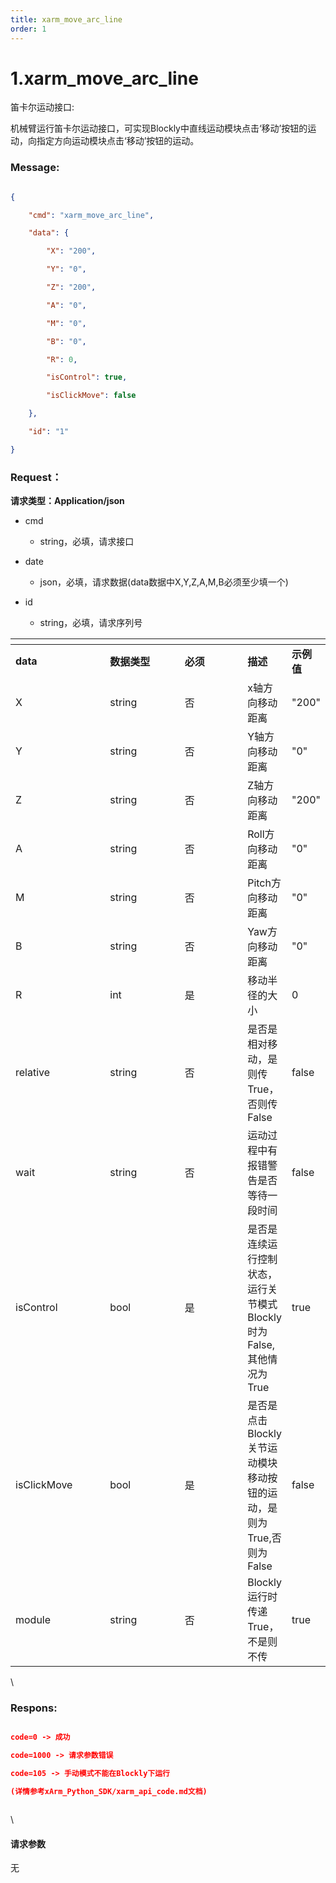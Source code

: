 ```yaml
---
title: xarm_move_arc_line
order: 1
---
```

# 1.xarm\_move\_arc\_line



  



笛卡尔运动接口:

机械臂运行笛卡尔运动接口，可实现Blockly中直线运动模块点击‘移动’按钮的运动，向指定方向运动模块点击‘移动’按钮的运动。



### Message:  



```json

{

    "cmd": "xarm_move_arc_line",

    "data": {

        "X": "200",

        "Y": "0",

        "Z": "200",

        "A": "0",

        "M": "0",

        "B": "0",

        "R": 0,

        "isControl": true,

        "isClickMove": false

    },

    "id": "1"

}

```



### Request：  



**请求类型：Application/json**



* cmd

  * string，必填，请求接口

* date

  * json，必填，请求数据(data数据中X,Y,Z,A,M,B必须至少填一个)

* id

  * string，必填，请求序列号



<table data-header-hidden><thead><tr><th width="153"></th><th width="128"></th><th width="112"></th><th></th><th></th></tr></thead><tbody><tr><td><strong>data</strong></td><td><strong>数据类型</strong></td><td><strong>必须</strong></td><td><strong>描述</strong></td><td><strong>示例值</strong></td></tr><tr><td>X</td><td>string</td><td>否</td><td>x轴方向移动距离</td><td>"200"</td></tr><tr><td>Y</td><td>string</td><td>否</td><td>Y轴方向移动距离</td><td>"0"</td></tr><tr><td>Z</td><td>string</td><td>否</td><td>Z轴方向移动距离</td><td>"200"</td></tr><tr><td>A</td><td>string</td><td>否</td><td>Roll方向移动距离</td><td>"0"</td></tr><tr><td>M</td><td>string</td><td>否</td><td>Pitch方向移动距离</td><td>"0"</td></tr><tr><td>B</td><td>string</td><td>否</td><td>Yaw方向移动距离</td><td>"0"</td></tr><tr><td>R</td><td>int</td><td>是</td><td>移动半径的大小</td><td>0</td></tr><tr><td>relative</td><td>string</td><td>否</td><td>是否是相对移动，是则传True，否则传False</td><td>false</td></tr><tr><td>wait</td><td>string</td><td>否</td><td>运动过程中有报错警告是否等待一段时间</td><td>false</td></tr><tr><td>isControl</td><td>bool</td><td>是</td><td>是否是连续运行控制状态，运行关节模式Blockly时为False,其他情况为True</td><td>true</td></tr><tr><td>isClickMove</td><td>bool</td><td>是</td><td>是否是点击Blockly关节运动模块移动按钮的运动，是则为True,否则为False</td><td>false</td></tr><tr><td>module</td><td>string</td><td>否</td><td>Blockly运行时传递True，不是则不传</td><td>true</td></tr></tbody></table>



\





### Respons:  



```json

code=0 -> 成功

code=1000 -> 请求参数错误

code=105 -> 手动模式不能在Blockly下运行

(详情参考xArm_Python_SDK/xarm_api_code.md文档)



```



\





#### 请求参数



无
